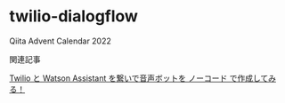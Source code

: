 # twilio-dialogflow

Qiita Advent Calendar 2022

関連記事

[Twilio と Watson Assistant を繋いで音声ボットを ノーコード で作成してみる！]()
